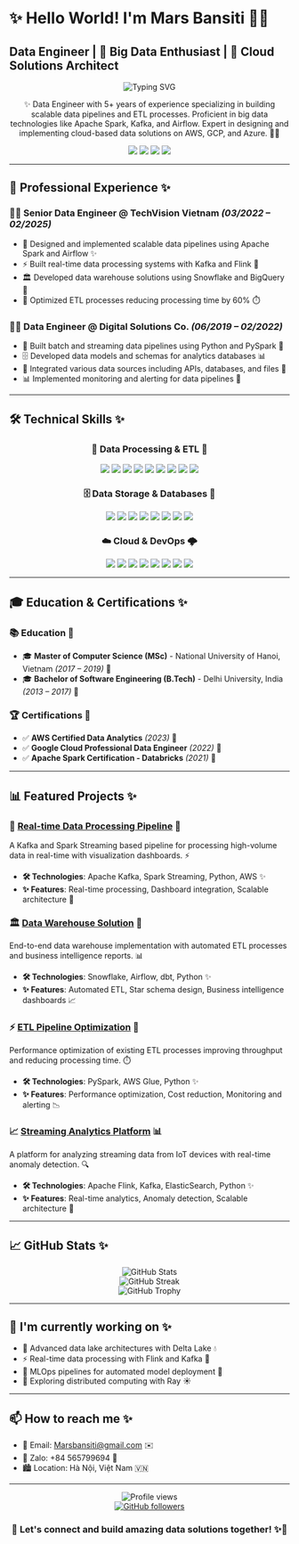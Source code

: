 # ✨ Hello World! I'm Mars Bansiti 👋🌟

##  Data Engineer | 💫 Big Data Enthusiast | 🌟 Cloud Solutions Architect 

<div align="center">
  <img src="https://readme-typing-svg.herokuapp.com?font=Fira+Code&pause=1000&color=0EA5E9&center=true&vCenter=true&width=435&lines=Data+Engineer+Extraordinaire;Cloud+Solutions+Architect;Big+Data+Enthusiast;Problem+Solver+✨" alt="Typing SVG" />
</div>

<p align="center">
  ✨ Data Engineer with 5+ years of experience specializing in building scalable data pipelines and ETL processes. Proficient in big data technologies like Apache Spark, Kafka, and Airflow. Expert in designing and implementing cloud-based data solutions on AWS, GCP, and Azure. 🌈✨
</p>

<div align="center">
  <a href="mailto:Marsbansiti@gmail.com"><img src="https://img.shields.io/badge/Email-Marsbansiti%40gmail.com-blue?style=for-the-badge&logo=gmail"></a>
  <a href="https://www.linkedin.com/in/mars-bansiti"><img src="https://img.shields.io/badge/LinkedIn-Connect-blue?style=for-the-badge&logo=linkedin"></a>
  <a href="https://marsbansiti.github.io/portfolio"><img src="https://img.shields.io/badge/Portfolio-View%20Projects-green?style=for-the-badge&logo=github"></a>
  <a href="https://zalo.me/565799694"><img src="https://img.shields.io/badge/Zalo-%2B84%20565799694-blue?style=for-the-badge"></a>
</div>

---

## 💼 Professional Experience ✨

### 👨‍💻 **Senior Data Engineer** @ TechVision Vietnam *(03/2022 – 02/2025)*
- 🔄 Designed and implemented scalable data pipelines using Apache Spark and Airflow ✨
- ⚡ Built real-time data processing systems with Kafka and Flink 🌊
- 🏛️ Developed data warehouse solutions using Snowflake and BigQuery 💎
- 🚀 Optimized ETL processes reducing processing time by 60% ⏱️

### 👨‍💻 **Data Engineer** @ Digital Solutions Co. *(06/2019 – 02/2022)*
- 🔄 Built batch and streaming data pipelines using Python and PySpark 🐍
- 🗄️ Developed data models and schemas for analytics databases 📊
- 🔌 Integrated various data sources including APIs, databases, and files 🔌
- 📊 Implemented monitoring and alerting for data pipelines 🚨

---

## 🛠️ Technical Skills ✨

<div align="center">
  <h3>💾 Data Processing & ETL 🔄</h3>
  <img src="https://img.shields.io/badge/Apache-Spark-orange?style=for-the-badge&logo=apache-spark" />
  <img src="https://img.shields.io/badge/Apache-Kafka-black?style=for-the-badge&logo=apache-kafka" />
  <img src="https://img.shields.io/badge/Apache-Airflow-blue?style=for-the-badge&logo=apache-airflow" />
  <img src="https://img.shields.io/badge/Apache-Beam-yellow?style=for-the-badge&logo=apache" />
  <img src="https://img.shields.io/badge/Python-3776AB?style=for-the-badge&logo=python&logoColor=white" />
  <img src="https://img.shields.io/badge/Pandas-150458?style=for-the-badge&logo=pandas&logoColor=white" />
  <img src="https://img.shields.io/badge/PySpark-E25A1C?style=for-the-badge&logo=apache-spark&logoColor=white" />
  <img src="https://img.shields.io/badge/Scala-DC322F?style=for-the-badge&logo=scala&logoColor=white" />
  <img src="https://img.shields.io/badge/SQL-4479A1?style=for-the-badge&logo=postgresql&logoColor=white" />
  
  <h3>🗄️ Data Storage & Databases 💾</h3>
  <img src="https://img.shields.io/badge/BigQuery-4285F4?style=for-the-badge&logo=google-cloud&logoColor=white" />
  <img src="https://img.shields.io/badge/Snowflake-29B5E8?style=for-the-badge&logo=snowflake&logoColor=white" />
  <img src="https://img.shields.io/badge/PostgreSQL-4169E1?style=for-the-badge&logo=postgresql&logoColor=white" />
  <img src="https://img.shields.io/badge/MySQL-4479A1?style=for-the-badge&logo=mysql&logoColor=white" />
  <img src="https://img.shields.io/badge/MongoDB-47A248?style=for-the-badge&logo=mongodb&logoColor=white" />
  <img src="https://img.shields.io/badge/Cassandra-1287B1?style=for-the-badge&logo=apache-cassandra&logoColor=white" />
  <img src="https://img.shields.io/badge/DynamoDB-4053D6?style=for-the-badge&logo=amazon-dynamodb&logoColor=white" />
  <img src="https://img.shields.io/badge/Redshift-8C4FFF?style=for-the-badge&logo=amazon-aws&logoColor=white" />
  
  <h3>☁️ Cloud & DevOps 🌩️</h3>
  <img src="https://img.shields.io/badge/AWS-232F3E?style=for-the-badge&logo=amazon-aws&logoColor=white" />
  <img src="https://img.shields.io/badge/GCP-4285F4?style=for-the-badge&logo=google-cloud&logoColor=white" />
  <img src="https://img.shields.io/badge/Azure-0078D4?style=for-the-badge&logo=microsoft-azure&logoColor=white" />
  <img src="https://img.shields.io/badge/Docker-2496ED?style=for-the-badge&logo=docker&logoColor=white" />
  <img src="https://img.shields.io/badge/Kubernetes-326CE5?style=for-the-badge&logo=kubernetes&logoColor=white" />
  <img src="https://img.shields.io/badge/Git-F05032?style=for-the-badge&logo=git&logoColor=white" />
  <img src="https://img.shields.io/badge/CI/CD-2088FF?style=for-the-badge&logo=github-actions&logoColor=white" />
  <img src="https://img.shields.io/badge/Terraform-7B42BC?style=for-the-badge&logo=terraform&logoColor=white" />
</div>

---

## 🎓 Education & Certifications ✨

### 📚 Education 🏫
- 🎓 **Master of Computer Science (MSc)** - National University of Hanoi, Vietnam *(2017 – 2019)* 🌟
- 🎓 **Bachelor of Software Engineering (B.Tech)** - Delhi University, India *(2013 – 2017)* 🌟

### 🏆 Certifications 📜
- ✅ **AWS Certified Data Analytics** *(2023)* 🏅
- ✅ **Google Cloud Professional Data Engineer** *(2022)* 🏅
- ✅ **Apache Spark Certification - Databricks** *(2021)* 🏅

---

## 📊 Featured Projects ✨

### 🌊 [Real-time Data Processing Pipeline](https://github.com/Marsbansiti/Data-Engineering-Projects-main/Data-Engineering-Projects-main/real-time-processing) 🔄
A Kafka and Spark Streaming based pipeline for processing high-volume data in real-time with visualization dashboards. ⚡
- **🛠️ Technologies**: Apache Kafka, Spark Streaming, Python, AWS ✨
- **✨ Features**: Real-time processing, Dashboard integration, Scalable architecture 🚀

### 🏛️ [Data Warehouse Solution](https://github.com/Marsbansiti/Data-Engineering-Projects-main/Data-Engineering-Projects-main/data-warehouse) 💎
End-to-end data warehouse implementation with automated ETL processes and business intelligence reports. 📊
- **🛠️ Technologies**: Snowflake, Airflow, dbt, Python ✨
- **✨ Features**: Automated ETL, Star schema design, Business intelligence dashboards 📈

### ⚡ [ETL Pipeline Optimization](https://github.com/Marsbansiti/Data-Engineering-Projects-main/Data-Engineering-Projects-main/etl-optimization) 🔋
Performance optimization of existing ETL processes improving throughput and reducing processing time. ⏱️
- **🛠️ Technologies**: PySpark, AWS Glue, Python ✨
- **✨ Features**: Performance optimization, Cost reduction, Monitoring and alerting 📉

### 📈 [Streaming Analytics Platform](https://github.com/Marsbansiti/Data-Engineering-Projects-main/Data-Engineering-Projects-main/streaming-analytics) 📊
A platform for analyzing streaming data from IoT devices with real-time anomaly detection. 🔍
- **🛠️ Technologies**: Apache Flink, Kafka, ElasticSearch, Python ✨
- **✨ Features**: Real-time analytics, Anomaly detection, Scalable architecture 📡

---

## 📈 GitHub Stats ✨

<div align="center">
  <img src="https://github-readme-stats.vercel.app/api?username=Marsbansiti&show_icons=true&theme=tokyonight&hide_border=true" alt="GitHub Stats" />
</div>

<div align="center">
  <img src="https://github-readme-streak-stats.herokuapp.com/?user=Marsbansiti&theme=tokyonight&hide_border=true" alt="GitHub Streak" />
</div>

<div align="center">
  <img src="https://github-profile-trophy.vercel.app/?username=Marsbansiti&theme=tokyonight&no-frame=true&row=1&column=7" alt="GitHub Trophy" />
</div>

---

## 🌱 I'm currently working on ✨

- 🔄 Advanced data lake architectures with Delta Lake 💧
- ⚡ Real-time data processing with Flink and Kafka 🌊
- 🤖 MLOps pipelines for automated model deployment 🧠
- 🧮 Exploring distributed computing with Ray ☀️

---

## 📫 How to reach me ✨

- 📧 Email: [Marsbansiti@gmail.com](mailto:Marsbansiti@gmail.com) ✉️
- 💬 Zalo: +84 565799694 📱
- 🏙️ Location: Hà Nội, Việt Nam 🇻🇳

---

<div align="center">
  <img src="https://komarev.com/ghpvc/?username=Marsbansiti&color=blueviolet&style=for-the-badge" alt="Profile views" />
</div>

<div align="center">
  <a href="https://github.com/Marsbansiti">
    <img src="https://img.shields.io/github/followers/Marsbansiti?style=for-the-badge&logo=github" alt="GitHub followers" />
  </a>
</div>

<div align="center">
  <h3>🤝 Let's connect and build amazing data solutions together! ✨🌟</h3>
</div>
